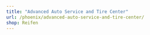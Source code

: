 ```yaml
---
title: "Advanced Auto Service and Tire Center"
url: /phoenix/advanced-auto-service-and-tire-center/
shop: Reifen
---
```

